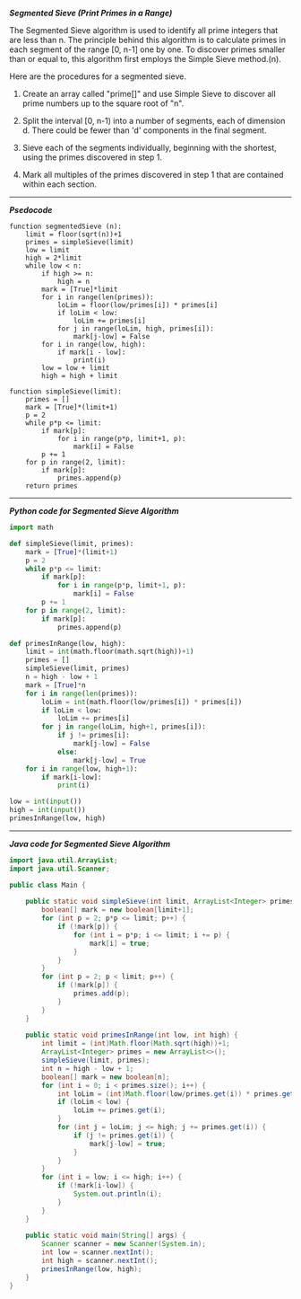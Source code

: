 ***Segmented Sieve (Print Primes in a Range)***

The Segmented Sieve algorithm is used to identify all prime integers that are less than n. The principle behind this algorithm is to calculate primes in each segment of the range [0, n-1] one by one. To discover primes smaller than or equal to, this algorithm first employs the Simple Sieve method.(n).

Here are the procedures for a segmented sieve.

1. Create an array called "prime[]" and use Simple Sieve to discover all prime numbers up to the square root of "n".

2. Split the interval [0, n-1) into a number of segments, each of dimension d. There could be fewer than 'd' components in the final segment.

3. Sieve each of the segments individually, beginning with the shortest, using the primes discovered in step 1.

4. Mark all multiples of the primes discovered in step 1 that are contained within each section.

<hr>

***Psedocode***


``` psedocode
function segmentedSieve (n):
    limit = floor(sqrt(n))+1
    primes = simpleSieve(limit)
    low = limit
    high = 2*limit
    while low < n:
        if high >= n:
            high = n
        mark = [True]*limit
        for i in range(len(primes)):
            loLim = floor(low/primes[i]) * primes[i]
            if loLim < low:
                loLim += primes[i]
            for j in range(loLim, high, primes[i]):
                mark[j-low] = False
        for i in range(low, high):
            if mark[i - low]:
                print(i)
        low = low + limit
        high = high + limit

function simpleSieve(limit):
    primes = []
    mark = [True]*(limit+1)
    p = 2
    while p*p <= limit:
        if mark[p]:
            for i in range(p*p, limit+1, p):
                mark[i] = False
        p += 1
    for p in range(2, limit):
        if mark[p]:
            primes.append(p)
    return primes
```

<hr>

***Python code for Segmented Sieve Algorithm***


``` py
import math

def simpleSieve(limit, primes):
    mark = [True]*(limit+1)
    p = 2
    while p*p <= limit:
        if mark[p]:
            for i in range(p*p, limit+1, p):
                mark[i] = False
        p += 1
    for p in range(2, limit):
        if mark[p]:
            primes.append(p)

def primesInRange(low, high):
    limit = int(math.floor(math.sqrt(high))+1)
    primes = []
    simpleSieve(limit, primes)
    n = high - low + 1
    mark = [True]*n
    for i in range(len(primes)):
        loLim = int(math.floor(low/primes[i]) * primes[i])
        if loLim < low:
            loLim += primes[i]
        for j in range(loLim, high+1, primes[i]):
            if j != primes[i]:
                mark[j-low] = False
            else:
                mark[j-low] = True
    for i in range(low, high+1):
        if mark[i-low]:
            print(i)

low = int(input())
high = int(input())
primesInRange(low, high)
```

<hr>

***Java code for Segmented Sieve Algorithm***


``` java
import java.util.ArrayList;
import java.util.Scanner;

public class Main {
    
    public static void simpleSieve(int limit, ArrayList<Integer> primes) {
        boolean[] mark = new boolean[limit+1];
        for (int p = 2; p*p <= limit; p++) {
            if (!mark[p]) {
                for (int i = p*p; i <= limit; i += p) {
                    mark[i] = true;
                }
            }
        }
        for (int p = 2; p < limit; p++) {
            if (!mark[p]) {
                primes.add(p);
            }
        }
    }
    
    public static void primesInRange(int low, int high) {
        int limit = (int)Math.floor(Math.sqrt(high))+1;
        ArrayList<Integer> primes = new ArrayList<>();
        simpleSieve(limit, primes);
        int n = high - low + 1;
        boolean[] mark = new boolean[n];
        for (int i = 0; i < primes.size(); i++) {
            int loLim = (int)Math.floor(low/primes.get(i)) * primes.get(i);
            if (loLim < low) {
                loLim += primes.get(i);
            }
            for (int j = loLim; j <= high; j += primes.get(i)) {
                if (j != primes.get(i)) {
                    mark[j-low] = true;
                }
            }
        }
        for (int i = low; i <= high; i++) {
            if (!mark[i-low]) {
                System.out.println(i);
            }
        }
    }
    
    public static void main(String[] args) {
        Scanner scanner = new Scanner(System.in);
        int low = scanner.nextInt();
        int high = scanner.nextInt();
        primesInRange(low, high);
    }
}

```








